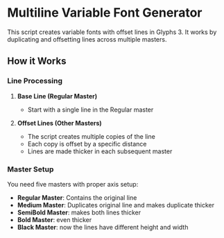 # Multiline Variable Font Generator

This script creates variable fonts with offset lines in Glyphs 3. It works by duplicating and offsetting lines across multiple masters.

## How it Works

### Line Processing

1. **Base Line (Regular Master)**

   - Start with a single line in the Regular master

2. **Offset Lines (Other Masters)**
   - The script creates multiple copies of the line
   - Each copy is offset by a specific distance
   - Lines are made thicker in each subsequent master

### Master Setup

You need five masters with proper axis setup:

- **Regular Master**: Contains the original line
- **Medium Master**: Duplicates original line and makes duplicate thicker
- **SemiBold Master**: makes both lines thicker
- **Bold Master**: even thicker
- **Black Master**: now the lines have different height and width
